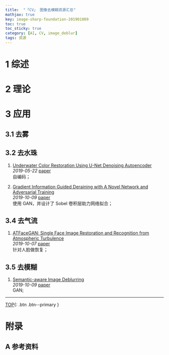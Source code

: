```yaml
---
title:  "「CV」 图像去模糊资源汇总"
mathjax: true
key: image-sharp-foundation-201901009
toc: true
toc_sticky: true
category: [AI, CV, image_deblur]
tags: 资源
---
```

<span id='head'></span>  

<!--more-->


# 1 综述

# 2 理论


# 3 应用
## 3.1 去雾

## 3.2 去水珠
1. [Underwater Color Restoration Using U-Net Denoising Autoencoder](http://cn.arxiv.org/abs/1905.09000)   
*2019-05-22* [paper](https://arxiv.org/abs/1905.09000)   
自编码；     

1. [Gradient Information Guided Deraining with A Novel Network and Adversarial Training](http://cn.arxiv.org/abs/1910.03839)     
*2019-10-09* [paper](https://arxiv.org/abs/1910.03839)     
使用 GAN，并设计了 Sobel 卷积层助力网络拟合；    

## 3.4 去气流
1. [ATFaceGAN: Single Face Image Restoration and Recognition from Atmospheric Turbulence](http://cn.arxiv.org/abs/1910.03119)    
*2019-10-07* [paper](https://arxiv.org/abs/1910.03119)     
针对人脸做恢复；     

## 3.5 去模糊
1. [Semantic-aware Image Deblurring](http://cn.arxiv.org/abs/1910.03853)    
*2019-10-09* [paper](https://arxiv.org/abs/1910.03853)     
GAN;    

-------------------  
[TOP](#head){: .btn .btn--primary }   


# 附录
## A 参考资料
